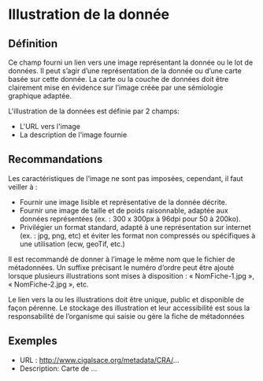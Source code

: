 <!-- Begin @dataBrowseGraphics.md -->

# Illustration de la donnée

## Définition

Ce champ fourni un lien vers une image représentant la donnée ou le lot de données.
Il peut s’agir d’une représentation de la donnée ou d’une carte basée sur cette donnée. La carte ou la couche de données doit être clairement mise en évidence sur l’image créée par une sémiologie graphique adaptée.

L'illustration de la données est définie par 2 champs:

- L'URL vers l'image
- La description de l'image fournie

## Recommandations

Les caractéristiques de l’image ne sont pas imposées, cependant, il faut veiller à :

- Fournir une image lisible et représentative de la donnée décrite.
- Fournir une image de taille et de poids raisonnable, adaptée aux données représentées (ex. : 300 x 300px à 96dpi pour 50 à 200ko).
- Privilégier un format standard, adapté à une représentation sur internet (ex. : jpg, png, etc) et éviter les format non compressés ou spécifiques à une utilisation (ecw, geoTif, etc.)

Il est recommandé de donner à l’image le même nom que le fichier de métadonnées. Un suffixe précisant le numéro d’ordre peut être ajouté lorsque plusieurs illustrations sont mises à disposition : « NomFiche-1.jpg », « NomFiche-2.jpg », etc.

Le lien vers la ou les illustrations doit être unique, public et disponible de façon pérenne.
Le stockage des illustration et leur accessibilité est sous la responsabilité de l’organisme qui saisie ou gère la fiche de métadonnées

## Exemples

- URL : http://www.cigalsace.org/metadata/CRA/...
- Description: Carte de ...

<!-- End @dataBrowseGraphics.md -->
